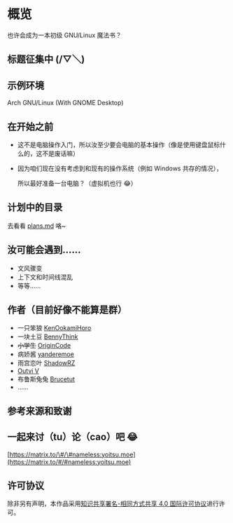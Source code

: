 # 概览

也许会成为一本初级 GNU/Linux 魔法书？

## 标题征集中 \(/▽＼\)

## 示例环境

Arch GNU/Linux \(With GNOME Desktop\)

## 在开始之前

* 这不是电脑操作入门，所以汝至少要会电脑的基本操作（像是使用键盘鼠标什么的，这不是废话嘛）
* 因为咱们现在没有考虑到和现有的操作系统（例如 Windows 共存的情况），

  所以最好准备一台电脑？（虚拟机也行 😂）

## 计划中的目录

去看看 [plans.md](plans.md) 咯~

## 汝可能会遇到……

* 文风骤变
* 上下文和时间线混乱
* 等等……

## 作者（目前好像不能算是群）

* 一只笨狼 [KenOokamiHoro](https://github.com/KenOokamiHoro)
* 一块土豆 [BennyThink](https://github.com/BennyThink)
* ~~小学生~~ [OriginCode](https://github.com/OriginCode)
* 病娇酱 [yanderemoe](https://github.com/yanderemoe)
* 雨宫恋叶 [ShadowRZ](https://github.com/ShadowRZ)
* [Outvi V](https://github.com/outloudvi) 
* 布鲁斯兔兔 [Brucetut](https://github.com/BruceZhang1993)
* ……

## 参考来源和致谢

## 一起来讨（tu）论（cao）吧 😂

[https://matrix.to/\#/\#nameless:yoitsu.moe](https://matrix.to/#/#nameless:yoitsu.moe)

## 许可协议

  
除非另有声明，本作品采用[知识共享署名-相同方式共享 4.0 国际许可协议](http://creativecommons.org/licenses/by-sa/4.0/)进行许可。

